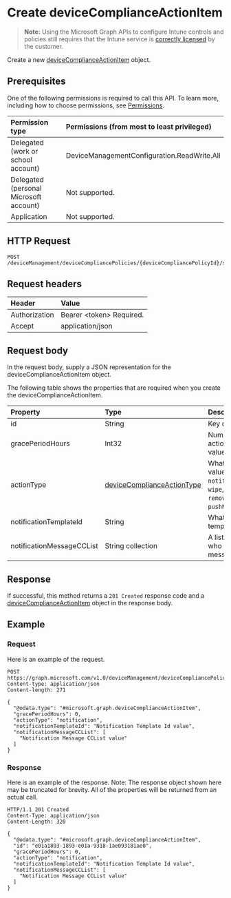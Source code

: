 ﻿# Create deviceComplianceActionItem

> **Note:** Using the Microsoft Graph APIs to configure Intune controls and policies still requires that the Intune service is [correctly licensed](https://go.microsoft.com/fwlink/?linkid=839381) by the customer.

Create a new [deviceComplianceActionItem](../resources/intune_deviceconfig_devicecomplianceactionitem.md) object.
## Prerequisites
One of the following permissions is required to call this API. To learn more, including how to choose permissions, see [Permissions](../../../concepts/permissions_reference.md).

|Permission type|Permissions (from most to least privileged)|
|:---|:---|
|Delegated (work or school account)|DeviceManagementConfiguration.ReadWrite.All|
|Delegated (personal Microsoft account)|Not supported.|
|Application|Not supported.|

## HTTP Request
<!-- {
  "blockType": "ignored"
}
-->
``` http
POST /deviceManagement/deviceCompliancePolicies/{deviceCompliancePolicyId}/scheduledActionsForRule/{deviceComplianceScheduledActionForRuleId}/scheduledActionConfigurations
```

## Request headers
|Header|Value|
|:---|:---|
|Authorization|Bearer &lt;token&gt; Required.|
|Accept|application/json|

## Request body
In the request body, supply a JSON representation for the deviceComplianceActionItem object.

The following table shows the properties that are required when you create the deviceComplianceActionItem.

|Property|Type|Description|
|:---|:---|:---|
|id|String|Key of the entity.|
|gracePeriodHours|Int32|Number of hours to wait till the action will be enforced. Valid values 0 to 8760|
|actionType|[deviceComplianceActionType](../resources/intune_deviceconfig_devicecomplianceactiontype.md)|What action to take. Possible values are: `noAction`, `notification`, `block`, `retire`, `wipe`, `removeResourceAccessProfiles`, `pushNotification`.|
|notificationTemplateId|String|What notification Message template to use|
|notificationMessageCCList|String collection|A list of group IDs to speicify who to CC this notification message to.|



## Response
If successful, this method returns a `201 Created` response code and a [deviceComplianceActionItem](../resources/intune_deviceconfig_devicecomplianceactionitem.md) object in the response body.

## Example
### Request
Here is an example of the request.
``` http
POST https://graph.microsoft.com/v1.0/deviceManagement/deviceCompliancePolicies/{deviceCompliancePolicyId}/scheduledActionsForRule/{deviceComplianceScheduledActionForRuleId}/scheduledActionConfigurations
Content-type: application/json
Content-length: 271

{
  "@odata.type": "#microsoft.graph.deviceComplianceActionItem",
  "gracePeriodHours": 0,
  "actionType": "notification",
  "notificationTemplateId": "Notification Template Id value",
  "notificationMessageCCList": [
    "Notification Message CCList value"
  ]
}
```

### Response
Here is an example of the response. Note: The response object shown here may be truncated for brevity. All of the properties will be returned from an actual call.
``` http
HTTP/1.1 201 Created
Content-Type: application/json
Content-Length: 320

{
  "@odata.type": "#microsoft.graph.deviceComplianceActionItem",
  "id": "e01a1893-1893-e01a-9318-1ae093181ae0",
  "gracePeriodHours": 0,
  "actionType": "notification",
  "notificationTemplateId": "Notification Template Id value",
  "notificationMessageCCList": [
    "Notification Message CCList value"
  ]
}
```








